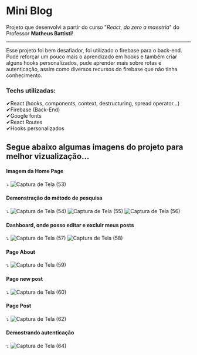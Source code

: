 # Mini Blog

Projeto que desenvolvi a partir do curso "<em>React, do zero a maestria</em>" do Professor <strong>Matheus Battisti</strong>! <br>
<hr>
Esse projeto foi bem desafiador, foi utilizado o firebase para o back-end. Pude reforçar um pouco mais o aprendizado em hooks e também criar alguns hooks personalizados, pude aprender mais sobre rotas e autenticação, assim como diversos recursos do firebase que não tinha conhecimento.

### Techs utilizadas: <br>
✔React (hooks, components, context, destructuring, spread operator...) <br>
✔Firebase (Back-End)<br>
✔Google fonts<br>
✔React Routes<br>
✔Hooks personalizados<br>

## Segue abaixo algumas imagens do projeto para melhor vizualização...

#### Imagem da Home Page
⤵
![Captura de Tela (53)](https://user-images.githubusercontent.com/88805398/170366557-7d081aa1-242d-49cd-89e4-a22df77aefe6.png)

#### Demonstração do método de pesquisa
⤵
![Captura de Tela (54)](https://user-images.githubusercontent.com/88805398/170366902-397aab35-8570-43cb-86c5-176b0d0d5ef1.png)
![Captura de Tela (55)](https://user-images.githubusercontent.com/88805398/170366914-7c46c692-03cf-46e9-81b3-2911ebd0f560.png)
![Captura de Tela (56)](https://user-images.githubusercontent.com/88805398/170366922-08d91e54-ee03-4f78-a6b4-38b2d90ebe40.png)

#### Dashboard, onde posso editar e excluir meus posts
⤵
![Captura de Tela (57)](https://user-images.githubusercontent.com/88805398/170367301-648b1176-8b66-4da9-9efb-a4a1b0290fc7.png)
![Captura de Tela (58)](https://user-images.githubusercontent.com/88805398/170367551-afca26e9-75fd-4909-9f40-4f348bf502f1.png)

#### Page About
⤵
![Captura de Tela (59)](https://user-images.githubusercontent.com/88805398/170367937-ff6e4e6c-814c-4f3a-9e50-fff5e8b11b9d.png)

#### Page new post
⤵
![Captura de Tela (60)](https://user-images.githubusercontent.com/88805398/170368015-41dc89e5-4871-4396-ac96-83830df7316b.png)

#### Page Post
⤵
![Captura de Tela (62)](https://user-images.githubusercontent.com/88805398/170368154-b2b09458-a90d-414b-8e9b-0e716e7b1ec7.png)

#### Demostrando autenticação
⤵
![Captura de Tela (64)](https://user-images.githubusercontent.com/88805398/170368226-dbc30992-7532-4dc6-94a5-1906709102e3.png)

